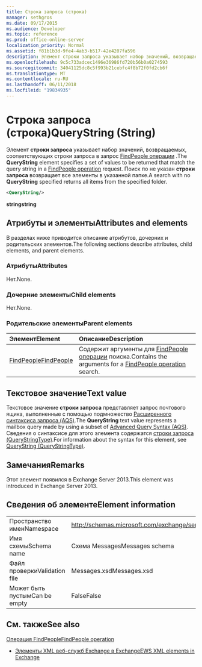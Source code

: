 ```yaml
---
title: Строка запроса (строка)
manager: sethgros
ms.date: 09/17/2015
ms.audience: Developer
ms.topic: reference
ms.prod: office-online-server
localization_priority: Normal
ms.assetid: f81b1b3d-9fe4-4ab3-b517-42e4207fa596
description: Элемент строки запроса указывает набор значений, возвращаемых, соответствующих строки запроса в запрос операции FindPeople. Поиск по не указан строки запроса возвращает все элементы в указанной папке.
ms.openlocfilehash: 9c5c733adcec1496e36986fd720b56b0a0274593
ms.sourcegitcommit: 34041125dc8c5f993b21cebfc4f8b72f0fd2cb6f
ms.translationtype: MT
ms.contentlocale: ru-RU
ms.lasthandoff: 06/11/2018
ms.locfileid: "19834935"
---
```

# <a name="querystring-string"></a><span data-ttu-id="2c5d0-104">Строка запроса (строка)</span><span class="sxs-lookup"><span data-stu-id="2c5d0-104">QueryString (String)</span></span>

<span data-ttu-id="2c5d0-105">Элемент **строки запроса** указывает набор значений, возвращаемых, соответствующих строки запроса в запрос [FindPeople операции](findpeople-operation.md) .</span><span class="sxs-lookup"><span data-stu-id="2c5d0-105">The **QueryString** element specifies a set of values to be returned that match the query string in a [FindPeople operation](findpeople-operation.md) request.</span></span> <span data-ttu-id="2c5d0-106">Поиск по не указан **строки запроса** возвращает все элементы в указанной папке.</span><span class="sxs-lookup"><span data-stu-id="2c5d0-106">A search with no **QueryString** specified returns all items from the specified folder.</span></span> 
  
```XML
<QueryString/> 
```

 <span data-ttu-id="2c5d0-107">**string**</span><span class="sxs-lookup"><span data-stu-id="2c5d0-107">**string**</span></span>
## <a name="attributes-and-elements"></a><span data-ttu-id="2c5d0-108">Атрибуты и элементы</span><span class="sxs-lookup"><span data-stu-id="2c5d0-108">Attributes and elements</span></span>

<span data-ttu-id="2c5d0-109">В разделах ниже приводится описание атрибутов, дочерних и родительских элементов.</span><span class="sxs-lookup"><span data-stu-id="2c5d0-109">The following sections describe attributes, child elements, and parent elements.</span></span>
  
### <a name="attributes"></a><span data-ttu-id="2c5d0-110">Атрибуты</span><span class="sxs-lookup"><span data-stu-id="2c5d0-110">Attributes</span></span>

<span data-ttu-id="2c5d0-111">Нет.</span><span class="sxs-lookup"><span data-stu-id="2c5d0-111">None.</span></span>
  
### <a name="child-elements"></a><span data-ttu-id="2c5d0-112">Дочерние элементы</span><span class="sxs-lookup"><span data-stu-id="2c5d0-112">Child elements</span></span>

<span data-ttu-id="2c5d0-113">Нет.</span><span class="sxs-lookup"><span data-stu-id="2c5d0-113">None.</span></span>
  
### <a name="parent-elements"></a><span data-ttu-id="2c5d0-114">Родительские элементы</span><span class="sxs-lookup"><span data-stu-id="2c5d0-114">Parent elements</span></span>

|<span data-ttu-id="2c5d0-115">**Элемент**</span><span class="sxs-lookup"><span data-stu-id="2c5d0-115">**Element**</span></span>|<span data-ttu-id="2c5d0-116">**Описание**</span><span class="sxs-lookup"><span data-stu-id="2c5d0-116">**Description**</span></span>|
|:-----|:-----|
|[<span data-ttu-id="2c5d0-117">FindPeople</span><span class="sxs-lookup"><span data-stu-id="2c5d0-117">FindPeople</span></span>](findpeople.md) <br/> |<span data-ttu-id="2c5d0-118">Содержит аргументы для [FindPeople операции](findpeople-operation.md) поиска.</span><span class="sxs-lookup"><span data-stu-id="2c5d0-118">Contains the arguments for a [FindPeople operation](findpeople-operation.md) search.</span></span>  <br/> |
   
## <a name="text-value"></a><span data-ttu-id="2c5d0-119">Текстовое значение</span><span class="sxs-lookup"><span data-stu-id="2c5d0-119">Text value</span></span>

<span data-ttu-id="2c5d0-120">Текстовое значение **строки запроса** представляет запрос почтового ящика, выполненные с помощью подмножество [Расширенного синтаксиса запроса (AQS)](http://msdn.microsoft.com/en-us/library/aa965711%28VS.85%29.aspx).</span><span class="sxs-lookup"><span data-stu-id="2c5d0-120">The **QueryString** text value represents a mailbox query made by using a subset of [Advanced Query Syntax (AQS)](http://msdn.microsoft.com/en-us/library/aa965711%28VS.85%29.aspx).</span></span> <span data-ttu-id="2c5d0-121">Сведения о синтаксисе для этого элемента содержатся [строки запроса (QueryStringType)](querystring-querystringtype.md).</span><span class="sxs-lookup"><span data-stu-id="2c5d0-121">For information about the syntax for this element, see [QueryString (QueryStringType)](querystring-querystringtype.md).</span></span>
  
## <a name="remarks"></a><span data-ttu-id="2c5d0-122">Замечания</span><span class="sxs-lookup"><span data-stu-id="2c5d0-122">Remarks</span></span>

<span data-ttu-id="2c5d0-123">Этот элемент появился в Exchange Server 2013.</span><span class="sxs-lookup"><span data-stu-id="2c5d0-123">This element was introduced in Exchange Server 2013.</span></span>
  
## <a name="element-information"></a><span data-ttu-id="2c5d0-124">Сведения об элементе</span><span class="sxs-lookup"><span data-stu-id="2c5d0-124">Element information</span></span>

|||
|:-----|:-----|
|<span data-ttu-id="2c5d0-125">Пространство имен</span><span class="sxs-lookup"><span data-stu-id="2c5d0-125">Namespace</span></span>  <br/> |http://schemas.microsoft.com/exchange/services/2006/messages  <br/> |
|<span data-ttu-id="2c5d0-126">Имя схемы</span><span class="sxs-lookup"><span data-stu-id="2c5d0-126">Schema name</span></span>  <br/> |<span data-ttu-id="2c5d0-127">Схема Messages</span><span class="sxs-lookup"><span data-stu-id="2c5d0-127">Messages schema</span></span>  <br/> |
|<span data-ttu-id="2c5d0-128">Файл проверки</span><span class="sxs-lookup"><span data-stu-id="2c5d0-128">Validation file</span></span>  <br/> |<span data-ttu-id="2c5d0-129">Messages.xsd</span><span class="sxs-lookup"><span data-stu-id="2c5d0-129">Messages.xsd</span></span>  <br/> |
|<span data-ttu-id="2c5d0-130">Может быть пустым</span><span class="sxs-lookup"><span data-stu-id="2c5d0-130">Can be empty</span></span>  <br/> |<span data-ttu-id="2c5d0-131">False</span><span class="sxs-lookup"><span data-stu-id="2c5d0-131">False</span></span>  <br/> |
   
## <a name="see-also"></a><span data-ttu-id="2c5d0-132">См. также</span><span class="sxs-lookup"><span data-stu-id="2c5d0-132">See also</span></span>



[<span data-ttu-id="2c5d0-133">Операция FindPeople</span><span class="sxs-lookup"><span data-stu-id="2c5d0-133">FindPeople operation</span></span>](findpeople-operation.md)


- [<span data-ttu-id="2c5d0-134">Элементы XML веб-служб Exchange в Exchange</span><span class="sxs-lookup"><span data-stu-id="2c5d0-134">EWS XML elements in Exchange</span></span>](ews-xml-elements-in-exchange.md)

